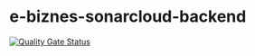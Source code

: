 # e-biznes-sonarcloud-backend
 
[![Quality Gate Status](https://sonarcloud.io/api/project_badges/measure?project=MarcinChamera_e-biznes-sonarcloud-backend&metric=alert_status)](https://sonarcloud.io/summary/new_code?id=MarcinChamera_e-biznes-sonarcloud-backend)